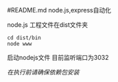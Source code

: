 #README.md
node.js,express自动化

node.js 工程文件在dist文件夹

	cd dist/bin
	node www
启动nodejs文件
目前监听端口为3032

*在执行前请确保依赖包安装*



